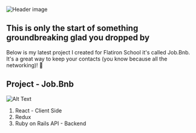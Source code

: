 ![Header image](https://lh3.googleusercontent.com/PqoABITTGGT2QHXCt2-wN7mztq8rSiG_APAX2eGvK6qGG8QL72x0qtAojXlrVBgY79GN2HWWepq94LYyjUuIUuuZYy3fH2Z9OJb7dCscp1wJrBHbbygIibNdayYKVjBaVT6umjWknmI=w2400)

## This is only the start of something groundbreaking glad you dropped by
Below is my latest project I created for Flatiron School it's called Job.Bnb.
It's a great way to keep your contacts (you know because all the networking)! 	:rocket:


## Project - Job.Bnb
 ![Alt Text](https://media.giphy.com/media/hjVJip0B6ZKHMe87Lv/giphy.gif)
1. React - Client Side
1. Redux
1. Ruby on Rails API - Backend

<!--
**ShamelLakin/ShamelLakin** is a ✨ _special_ ✨ repository because its `README.md` (this file) appears on your GitHub profile.

Here are some ideas to get you started:

- 🔭 I’m currently working on ...
- 🌱 I’m currently learning ...
- 👯 I’m looking to collaborate on ...
- 🤔 I’m looking for help with ...
- 💬 Ask me about ...
- 📫 How to reach me: ...
- 😄 Pronouns: ...
- ⚡ Fun fact: ...
-->
